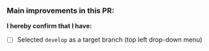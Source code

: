 ### Main improvements in this PR:
<!-- Try to be as clear as possible: Is it fixing/adding something in the model?
Is it an additional test/function/dataset? -->

**I hereby confirm that I have:**
<!-- Note: replace [ ] with [X] to check the box -->
- [ ] Selected `develop` as a target branch (top left drop-down menu)
